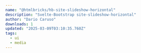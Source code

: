 ```yaml
---
name: "@htmlbricks/hb-site-slideshow-horizontal"
description: "Svelte-Bootstrap site-slideshow-horizontal"
author: "Dario Caruso"
downloads: 1
updated: "2025-03-09T03:10:35.760Z"
tags: 
  - ui
  - media
---
```


